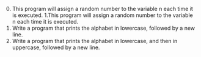  0. This program will assign a random number to the variable n each time it is executed.
 1.This program will assign a random number to the variable n each time it is executed.
 2. Write a program that prints the alphabet in lowercase, followed by a new line.
 4. Write a program that prints the alphabet in lowercase, and then in uppercase, followed by a new line.
